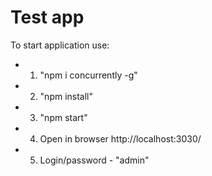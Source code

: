 # Test app

To start application use:
* 1. "npm i concurrently -g"
* 2. "npm install"
* 3. "npm start"
* 4. Open in browser http://localhost:3030/
* 5. Login/password - "admin"

